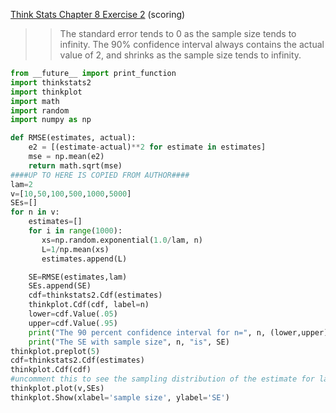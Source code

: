 [Think Stats Chapter 8 Exercise 2](http://greenteapress.com/thinkstats2/html/thinkstats2009.html#toc77) (scoring)

>> The standard error tends to 0 as the sample size tends to infinity. The 90% confidence interval always contains the actual value of 2, and shrinks as the sample size tends to infinity.

```python
from __future__ import print_function
import thinkstats2
import thinkplot
import math
import random
import numpy as np

def RMSE(estimates, actual):
    e2 = [(estimate-actual)**2 for estimate in estimates]
    mse = np.mean(e2)
    return math.sqrt(mse)
####UP TO HERE IS COPIED FROM AUTHOR####    
lam=2
v=[10,50,100,500,1000,5000]
SEs=[]
for n in v:
    estimates=[]
    for i in range(1000):
       xs=np.random.exponential(1.0/lam, n)
       L=1/np.mean(xs)
       estimates.append(L)

    SE=RMSE(estimates,lam)
    SEs.append(SE)
    cdf=thinkstats2.Cdf(estimates)
    thinkplot.Cdf(cdf, label=n)
    lower=cdf.Value(.05)
    upper=cdf.Value(.95)
    print("The 90 percent confidence interval for n=", n, (lower,upper))
    print("The SE with sample size", n, "is", SE)
thinkplot.preplot(5)
cdf=thinkstats2.Cdf(estimates)
thinkplot.Cdf(cdf)
#uncomment this to see the sampling distribution of the estimate for lambda. #thinkplot.Show()
thinkplot.plot(v,SEs)
thinkplot.Show(xlabel='sample size', ylabel='SE')
